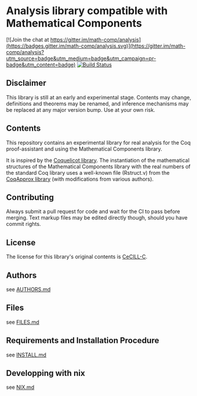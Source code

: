 Analysis library compatible with Mathematical Components
========================================================

[![Join the chat at https://gitter.im/math-comp/analysis](https://badges.gitter.im/math-comp/analysis.svg)](https://gitter.im/math-comp/analysis?utm_source=badge&utm_medium=badge&utm_campaign=pr-badge&utm_content=badge)
[![Build Status](https://travis-ci.org/math-comp/analysis.svg?branch=master)](https://travis-ci.org/math-comp/analysis)

## Disclaimer

This library is still at an early and experimental stage.
Contents may change, definitions and theorems may be renamed,
and inference mechanisms may be replaced at any major version bump.
Use at your own risk.

## Contents

This repository contains an experimental library for real analysis
for the Coq proof-assistant and using the Mathematical Components
library.

It is inspired by the [Coquelicot library]. The instantiation of the
mathematical structures of the Mathematical Components library with
the real numbers of the standard Coq library uses a well-known file
(Rstruct.v) from the [CoqApprox library] (with modifications from various
authors).

[Coquelicot library]: http://coquelicot.saclay.inria.fr/
[CoqApprox library]: http://tamadi.gforge.inria.fr/CoqApprox/

## Contributing

Always submit a pull request for code and wait for the CI to pass before merging.
Text markup files may be edited directly though, should you have commit rights.

## License

The license for this library's original contents is [CeCILL-C].

[CeCILL-C]: http://www.cecill.info/index.en.html

## Authors

see [AUTHORS.md](AUTHORS.md)

## Files

see [FILES.md](FILES.md)

## Requirements and Installation Procedure

see [INSTALL.md](INSTALL.md)

## Developping with nix

see [NIX.md](NIX.md)
